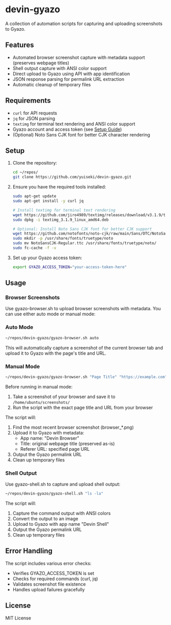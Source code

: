 # devin-gyazo

A collection of automation scripts for capturing and uploading screenshots to Gyazo.

## Features

- Automated browser screenshot capture with metadata support (preserves webpage titles)
- Shell output capture with ANSI color support
- Direct upload to Gyazo using API with app identification
- JSON response parsing for permalink URL extraction
- Automatic cleanup of temporary files

## Requirements

- `curl` for API requests
- `jq` for JSON parsing
- `textimg` for terminal text rendering and ANSI color support
- Gyazo account and access token (see [Setup Guide](SETUP.md))
- (Optional) Noto Sans CJK font for better CJK character rendering

## Setup

1. Clone the repository:
   ```bash
   cd ~/repos/
   git clone https://github.com/yuiseki/devin-gyazo.git
   ```

2. Ensure you have the required tools installed:
   ```bash
   sudo apt-get update
   sudo apt-get install -y curl jq
   
   # Install textimg for terminal text rendering
   wget https://github.com/jiro4989/textimg/releases/download/v3.1.9/textimg_3.1.9_linux_amd64.deb
   sudo dpkg -i textimg_3.1.9_linux_amd64.deb
   
   # Optional: Install Noto Sans CJK font for better CJK support
   wget https://github.com/notofonts/noto-cjk/raw/main/Sans/OTC/NotoSansCJK-Regular.ttc
   sudo mkdir -p /usr/share/fonts/truetype/noto
   sudo mv NotoSansCJK-Regular.ttc /usr/share/fonts/truetype/noto/
   sudo fc-cache -f -v
   ```

2. Set up your Gyazo access token:
   ```bash
   export GYAZO_ACCESS_TOKEN="your-access-token-here"
   ```

## Usage

### Browser Screenshots

Use gyazo-browser.sh to upload browser screenshots with metadata. You can use either auto mode or manual mode:

### Auto Mode
```bash
~/repos/devin-gyazo/gyazo-browser.sh auto
```
This will automatically capture a screenshot of the current browser tab and upload it to Gyazo with the page's title and URL.

### Manual Mode
```bash
~/repos/devin-gyazo/gyazo-browser.sh "Page Title" "https://example.com"
```
Before running in manual mode:
1. Take a screenshot of your browser and save it to `/home/ubuntu/screenshots/`
2. Run the script with the exact page title and URL from your browser

The script will:
1. Find the most recent browser screenshot (browser_*.png)
2. Upload it to Gyazo with metadata:
   - App name: "Devin Browser"
   - Title: original webpage title (preserved as-is)
   - Referer URL: specified page URL
3. Output the Gyazo permalink URL
4. Clean up temporary files

### Shell Output

Use gyazo-shell.sh to capture and upload shell output:

```bash
~/repos/devin-gyazo/gyazo-shell.sh "ls -la"
```

The script will:
1. Capture the command output with ANSI colors
2. Convert the output to an image
3. Upload to Gyazo with app name "Devin Shell"
4. Output the Gyazo permalink URL
5. Clean up temporary files

## Error Handling

The script includes various error checks:
- Verifies GYAZO_ACCESS_TOKEN is set
- Checks for required commands (curl, jq)
- Validates screenshot file existence
- Handles upload failures gracefully

## License

MIT License
